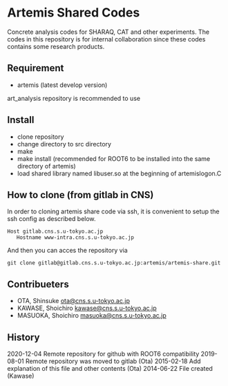 # Artemis Shared Codes

Concrete analysis codes for SHARAQ, CAT and other experiments.  The
codes in this repository is for internal collaboration since these codes
contains some research products.

## Requirement
* artemis (latest develop version)

art_analysis repository is recommended to use

## Install
* clone repository
* change directory to src directory
* make
* make install (recommended for ROOT6 to be installed into the same directory of artemis)
* load shared library named libuser.so at the beginning of artemislogon.C

## How to clone (from gitlab in CNS)

In order to cloning artemis share code via ssh, it is convenient to
setup the ssh config as described below.

```
Host gitlab.cns.s.u-tokyo.ac.jp                                                              
   Hostname www-intra.cns.s.u-tokyo.ac.jp

```

And then you can acces the repository via
```
git clone gitlab@gitlab.cns.s.u-tokyo.ac.jp:artemis/artemis-share.git
```


## Contribueters
* OTA, Shinsuke <ota@cns.s.u-tokyo.ac.jp>
* KAWASE, Shoichiro <kawase@cns.s.u-tokyo.ac.jp>
* MASUOKA, Shoichiro <masuoka@cns.s.u-tokyo.ac.jp>


## History
2020-12-04 Remote repository for github with ROOT6 compatibility
2019-08-01 Remote repository was moved to gitlab (Ota)
2015-02-18 Add explanation of this file and other contents (Ota)
2014-06-22 File created (Kawase)
